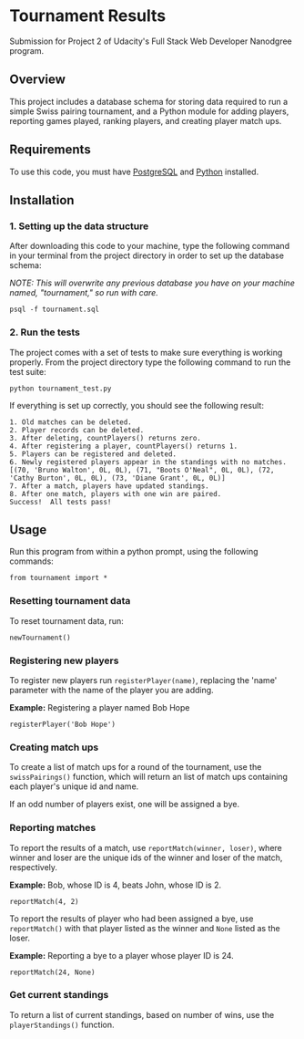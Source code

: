 Tournament Results
=======================================================

Submission for Project 2 of Udacity's Full Stack Web Developer Nanodgree program.

## Overview

This project includes a database schema for storing data required to run a simple Swiss pairing tournament, and a Python module for adding players, reporting games played, ranking players, and creating player match ups.

## Requirements

To use this code, you must have [PostgreSQL](http://www.postgresql.org/) and [Python](https://www.python.org/) installed.

## Installation

### 1. Setting up the data structure

After downloading this code to your machine, type the following command in your terminal from the project directory in order to set up the database schema:

*NOTE: This will overwrite any previous database you have on your machine named, "tournament," so run with care.*

```
psql -f tournament.sql
```

### 2. Run the tests

The project comes with a set of tests to make sure everything is working properly. From the project directory type the following command to run the test suite:

```
python tournament_test.py
```

If everything is set up correctly, you should see the following result:

```
1. Old matches can be deleted.
2. Player records can be deleted.
3. After deleting, countPlayers() returns zero.
4. After registering a player, countPlayers() returns 1.
5. Players can be registered and deleted.
6. Newly registered players appear in the standings with no matches.
[(70, 'Bruno Walton', 0L, 0L), (71, "Boots O'Neal", 0L, 0L), (72, 'Cathy Burton', 0L, 0L), (73, 'Diane Grant', 0L, 0L)]
7. After a match, players have updated standings.
8. After one match, players with one win are paired.
Success!  All tests pass!
```

## Usage

Run this program from within a python prompt, using the following commands:

```
from tournament import *
```

### Resetting tournament data

To reset tournament data, run:

```
newTournament()
```

### Registering new players

To register new players run `registerPlayer(name)`, replacing the 'name' parameter with the name of the player you are adding.

**Example:** Registering a player named Bob Hope
```
registerPlayer('Bob Hope')
```

### Creating match ups

To create a list of match ups for a round of the tournament, use the `swissPairings()` function, which will return an list of match ups containing each player's unique id and name.

If an odd number of players exist, one will be assigned a bye.

### Reporting matches

To report the results of a match, use `reportMatch(winner, loser)`, where winner and loser are the unique ids of the winner and loser of the match, respectively.

**Example:** Bob, whose ID is 4, beats John, whose ID is 2.
```
reportMatch(4, 2)
```

To report the results of player who had been assigned a bye, use `reportMatch()` with that player listed as the winner and `None` listed as the loser.

**Example:** Reporting a bye to a player whose player ID is 24.
```
reportMatch(24, None)
```

### Get current standings

To return a list of current standings, based on number of wins, use the `playerStandings()` function.
